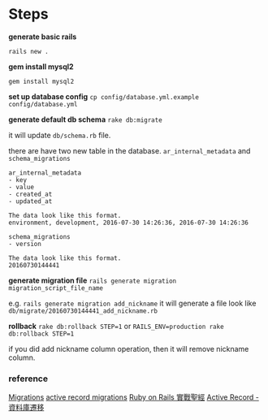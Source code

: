 # Steps

**generate basic rails**
```
rails new .
```

**gem install mysql2**
```
gem install mysql2
```

**set up database config**
`cp config/database.yml.example config/database.yml`

**generate default db schema**
`rake db:migrate`

it will update `db/schema.rb` file.

there are have two new table in the database.
`ar_internal_metadata` and `schema_migrations`

```
ar_internal_metadata
- key
- value
- created_at
- updated_at

The data look like this format.
environment, development, 2016-07-30 14:26:36, 2016-07-30 14:26:36
```

```
schema_migrations
- version

The data look like this format.
20160730144441
```

**generate migration file**
`rails generate migration migration_script_file_name`

e.g.
`rails generate migration add_nickname`
it will generate a file look like `db/migrate/20160730144441_add_nickname.rb`

**rollback**
`rake db:rollback STEP=1`
or
`RAILS_ENV=production rake db:rollback STEP=1`

if you did add nickname column operation, then it will remove nickname column.

### reference
[Migrations](http://guides.rubyonrails.org/v3.2/migrations.html)
[active record migrations](http://edgeguides.rubyonrails.org/active_record_migrations.html)
[Ruby on Rails 實戰聖經](https://ihower.tw/rails4/)
[Active Record - 資料庫遷移](https://ihower.tw/rails4/migrations.html)
